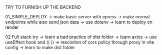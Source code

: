 TRY TO FURNISH UP THE BACKEND 

01_SIMPLE_DEPLOY
-> make basic server with epress 
-> make normal endpoints while also send json data 
-> use dotenv 
-> learn to deploy on render 

02 Full stack try
-> learn a bad practice of dist folder
-> learn axios 
-> use useEffect hook and (( ))
-> resolution of cors policy through proxy in vite config
-> learn to make dist folder
  
  
